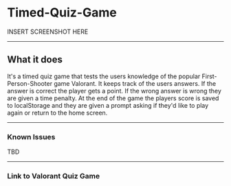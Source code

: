 # Timed-Quiz-Game

INSERT SCREENSHOT HERE

---

## What it does

It's a timed quiz game that tests the users knowledge of the popular First-Person-Shooter game Valorant. 
It keeps track of the users answers. If the answer is correct the player gets a point. If the wrong answer is wrong they are given a time penalty.
At the end of the game the players score is saved to localStorage and they are given a prompt asking if they'd like to play again or return to the home screen.

---

### Known Issues

TBD

---

### Link to Valorant Quiz Game
